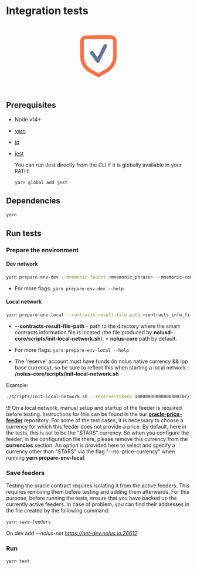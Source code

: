 # Integration tests

<br /><p align="center"><img alt="nolus-test-suit" src="docs/test-suit-logo.svg" width="100"/></p><br />

## Prerequisites

* Node v14+

* [yarn](https://classic.yarnpkg.com/lang/en/docs/install/#debian-stable)

* [jq](https://stedolan.github.io/jq/download/)

* [jest](https://jestjs.io/docs/getting-started)

    You can run Jest directly from the CLI if it is globally available in your PATH:

    ```sh
    yarn global add jest
    ```

## Dependencies

```sh
yarn
```

## Run tests

### Prepare the environment

#### Dev network

```sh
yarn prepare-env-dev --mnemonic-faucet <mnemonic_phrase> --mnemonic-contracts-owner <mnemonic_phrase> --token-type "PRIVATE-TOKEN" --token-value <your_gitlab_access_token>
```

* For more flags: ```yarn prepare-env-dev --help```

#### Local network

```sh
yarn prepare-env-local --contracts-result-file-path <contracts_info_file_path>
```

* **--contracts-result-file-path** - path to the directory where the smart contracts information file is located (thе file produced by **nolusd-core/scripts/init-local-network.sh**). = **nolus-core** path by default.

* For more flags: ```yarn prepare-env-local --help```

* The 'reserve' account must have funds (in nolus native currency && lpp base currency), so be sure to reflect this when starting a local network : **/nolus-core/scripts/init-local-network.sh**

Example:

```sh
./scripts/init-local-network.sh --reserve-tokens 10000000000000000ibc/7FBDBEEEBA9C50C4BCDF7BF438EAB99E64360833D240B32655C96E319559E911 (lpp base ibc/ representation), 1000000000000000unls, 1000000unsupported (for invalid currency test cases) --hermes-mnemonic <hermes_account_mnemonic>
```

!!! On a local network, manual setup and startup of the feeder is required before testing. Instructions for this can be found in the our [**oracle-price-feeder**](https://github.com/Nolus-Protocol/oracle-price-feeder) repository. For some of the test cases, it is necessary to choose a currency for which this feeder does not provide a price. By default, here in the tests, this is set to be the "STARS" currency. So when you configure the feeder, in the configuration file there, please remove this currency from the **currencies** section. An option is provided here to select and specify a currency other than "STARS" via the flag "--no-price-currency" when running **yarn prepare-env-local**.

### Save feeders

Testing the oracle contract requires isolating it from the active feeders. This requires removing them before testing and adding them afterwards. For this purpose, before running the tests, ensure that you have backed up the currently active feeders. In case of problem, you can find their addresses in the file created by the following command:

```sh
yarn save-feeders
```

On dev add *--nolus-net https://net-dev.nolus.io:26612*

### Run

```sh
yarn test
```
